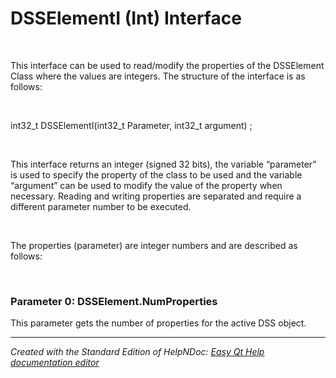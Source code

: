 # DSSElementI (Int) Interface

&nbsp;

This interface can be used to read/modify the properties of the DSSElement Class where the values are integers. The structure of the interface is as follows:

&nbsp;

int32\_t DSSElementI(int32\_t Parameter, int32\_t argument) ;

&nbsp;

This interface returns an integer (signed 32 bits), the variable “parameter” is used to specify the property of the class to be used and the variable “argument” can be used to modify the value of the property when necessary. Reading and writing properties are separated and require a different parameter number to be executed.

&nbsp;

The properties (parameter) are integer numbers and are described as follows:

&nbsp;

### Parameter 0: DSSElement.NumProperties

This parameter gets the number of properties for the active DSS object.


***
_Created with the Standard Edition of HelpNDoc: [Easy Qt Help documentation editor](<https://www.helpndoc.com>)_

